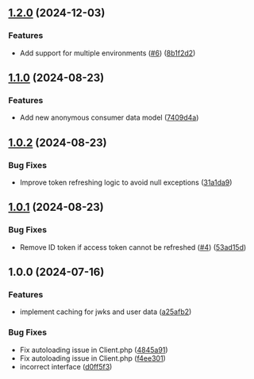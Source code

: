 ## [1.2.0](https://github.com/trustedshops-public/cot-php-integration-library/compare/1.1.0...1.2.0) (2024-12-03)


### Features

* Add support for multiple environments ([#6](https://github.com/trustedshops-public/cot-php-integration-library/issues/6)) ([8b1f2d2](https://github.com/trustedshops-public/cot-php-integration-library/commit/8b1f2d22ece25f91a23574d5e6cb06e60180f799))

## [1.1.0](https://github.com/trustedshops-public/cot-php-integration-library/compare/1.0.2...1.1.0) (2024-08-23)


### Features

* Add new anonymous consumer data model ([7409d4a](https://github.com/trustedshops-public/cot-php-integration-library/commit/7409d4a191de4602b3e06f3b36a52207446e08d4))

## [1.0.2](https://github.com/trustedshops-public/cot-php-integration-library/compare/1.0.1...1.0.2) (2024-08-23)


### Bug Fixes

* Improve token refreshing logic to avoid null exceptions ([31a1da9](https://github.com/trustedshops-public/cot-php-integration-library/commit/31a1da974f43eedb1ba7674e739d66b14572e9f8))

## [1.0.1](https://github.com/trustedshops-public/cot-php-integration-library/compare/1.0.0...1.0.1) (2024-08-23)


### Bug Fixes

* Remove ID token if access token cannot be refreshed ([#4](https://github.com/trustedshops-public/cot-php-integration-library/issues/4)) ([53ad15d](https://github.com/trustedshops-public/cot-php-integration-library/commit/53ad15d8ed1e93bb3a26a5308bbb2fc0b1d6348f))

## 1.0.0 (2024-07-16)


### Features

* implement caching for jwks and user data ([a25afb2](https://github.com/trustedshops-public/cot-php-integration-library/commit/a25afb2ea41efe1bc2810e88f746db09d8e5414a))


### Bug Fixes

* Fix autoloading issue in Client.php ([4845a91](https://github.com/trustedshops-public/cot-php-integration-library/commit/4845a91d9860777bc562c97f9457bbc0d372bfbb))
* Fix autoloading issue in Client.php ([f4ee301](https://github.com/trustedshops-public/cot-php-integration-library/commit/f4ee301cf40848d3554024b73aa1271e8cf7a2be))
* incorrect interface ([d0ff5f3](https://github.com/trustedshops-public/cot-php-integration-library/commit/d0ff5f3f6f5869e18410518d7f7189892dceb7a1))
